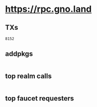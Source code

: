 # https://rpc.gno.land

## TXs
```
8152
```

## addpkgs
```
```

## top realm calls
```
```

## top faucet requesters
```
```

